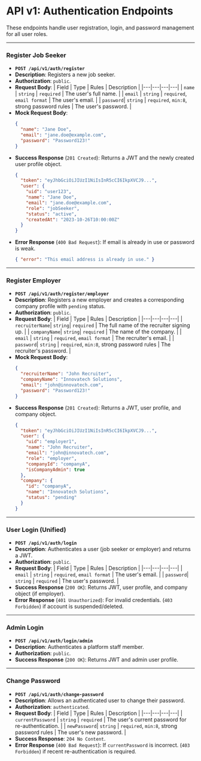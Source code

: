 # API v1: Authentication Endpoints

These endpoints handle user registration, login, and password management for all user roles.

---

### Register Job Seeker

- **`POST /api/v1/auth/register`**
- **Description**: Registers a new job seeker.
- **Authorization**: `public`.
- **Request Body**:
  | Field | Type | Rules | Description |
  |---|---|---|---|
  | `name` | `string` | `required` | The user's full name. |
  | `email` | `string` | `required`, `email format` | The user's email. |
  | `password`| `string` | `required`, `min:8`, strong password rules | The user's password. |
- **Mock Request Body**:
  ```json
  {
    "name": "Jane Doe",
    "email": "jane.doe@example.com",
    "password": "Password123!"
  }
  ```
- **Success Response** (`201 Created`): Returns a JWT and the newly created user profile object.
  ```json
  {
    "token": "eyJhbGciOiJIUzI1NiIsInR5cCI6IkpXVCJ9...",
    "user": {
      "uid": "user123",
      "name": "Jane Doe",
      "email": "jane.doe@example.com",
      "role": "jobSeeker",
      "status": "active",
      "createdAt": "2023-10-26T10:00:00Z"
    }
  }
  ```
- **Error Response** (`400 Bad Request`): If email is already in use or password is weak.
  ```json
  { "error": "This email address is already in use." }
  ```

---

### Register Employer

- **`POST /api/v1/auth/register/employer`**
- **Description**: Registers a new employer and creates a corresponding company profile with `pending` status.
- **Authorization**: `public`.
- **Request Body**:
  | Field | Type | Rules | Description |
  |---|---|---|---|
  | `recruiterName`| `string`| `required` | The full name of the recruiter signing up. |
  | `companyName`| `string`| `required` | The name of the company. |
  | `email` | `string` | `required`, `email format` | The recruiter's email. |
  | `password`| `string` | `required`, `min:8`, strong password rules | The recruiter's password. |
- **Mock Request Body**:
  ```json
  {
    "recruiterName": "John Recruiter",
    "companyName": "Innovatech Solutions",
    "email": "john@innovatech.com",
    "password": "Password123!"
  }
  ```
- **Success Response** (`201 Created`): Returns a JWT, user profile, and company object.
  ```json
  {
    "token": "eyJhbGciOiJIUzI1NiIsInR5cCI6IkpXVCJ9...",
    "user": {
      "uid": "employer1",
      "name": "John Recruiter",
      "email": "john@innovatech.com",
      "role": "employer",
      "companyId": "companyA",
      "isCompanyAdmin": true
    },
    "company": {
      "id": "companyA",
      "name": "Innovatech Solutions",
      "status": "pending"
    }
  }
  ```

---

### User Login (Unified)

- **`POST /api/v1/auth/login`**
- **Description**: Authenticates a user (job seeker or employer) and returns a JWT.
- **Authorization**: `public`.
- **Request Body**:
  | Field | Type | Rules | Description |
  |---|---|---|---|
  | `email` | `string` | `required`, `email format` | The user's email. |
  | `password`| `string` | `required` | The user's password. |
- **Success Response** (`200 OK`): Returns JWT, user profile, and company object (if employer).
- **Error Response** (`401 Unauthorized`): For invalid credentials. (`403 Forbidden`) if account is suspended/deleted.

---

### Admin Login

- **`POST /api/v1/auth/login/admin`**
- **Description**: Authenticates a platform staff member.
- **Authorization**: `public`.
- **Success Response** (`200 OK`): Returns JWT and admin user profile.

---

### Change Password

- **`POST /api/v1/auth/change-password`**
- **Description**: Allows an authenticated user to change their password.
- **Authorization**: `authenticated`.
- **Request Body**:
  | Field | Type | Rules | Description |
  |---|---|---|---|
  | `currentPassword` | `string` | `required` | The user's current password for re-authentication. |
  | `newPassword`| `string` | `required`, `min:8`, strong password rules | The user's new password. |
- **Success Response**: `204 No Content`.
- **Error Response** (`400 Bad Request`): If `currentPassword` is incorrect. (`403 Forbidden`) if recent re-authentication is required.
